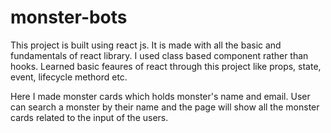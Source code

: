 # monster-bots
This project is built using react js. It is made with all the basic and fundamentals of react library. 
I used class based component rather than hooks. Learned basic feaures of react through this project like
props, state, event, lifecycle methord etc.

Here I made monster cards which holds monster's name and email. User can search a monster by their name and
the page will show all the monster cards related to the input of the users.
